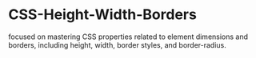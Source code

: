 # CSS-Height-Width-Borders
focused on mastering CSS properties related to element dimensions and borders, including height, width, border styles, and border-radius.
